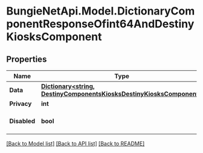 # BungieNetApi.Model.DictionaryComponentResponseOfint64AndDestinyKiosksComponent
## Properties

Name | Type | Description | Notes
------------ | ------------- | ------------- | -------------
**Data** | [**Dictionary&lt;string, DestinyComponentsKiosksDestinyKiosksComponent&gt;**](DestinyComponentsKiosksDestinyKiosksComponent.md) |  | [optional] 
**Privacy** | **int** |  | [optional] 
**Disabled** | **bool** | If true, this component is disabled. | [optional] 

[[Back to Model list]](../README.md#documentation-for-models) [[Back to API list]](../README.md#documentation-for-api-endpoints) [[Back to README]](../README.md)

